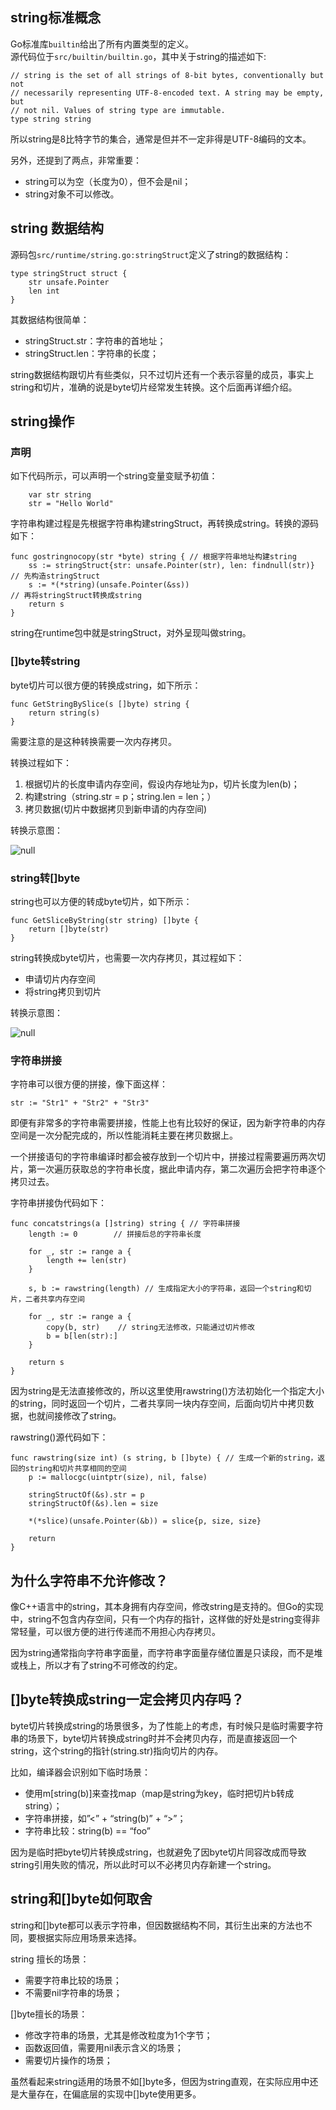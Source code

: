 ## string标准概念

Go标准库`builtin`给出了所有内置类型的定义。\
源代码位于`src/builtin/builtin.go`，其中关于string的描述如下:

    // string is the set of all strings of 8-bit bytes, conventionally but not
    // necessarily representing UTF-8-encoded text. A string may be empty, but
    // not nil. Values of string type are immutable.
    type string string

所以string是8比特字节的集合，通常是但并不一定非得是UTF-8编码的文本。

另外，还提到了两点，非常重要：

*   string可以为空（长度为0），但不会是nil；
*   string对象不可以修改。

## string 数据结构

源码包`src/runtime/string.go:stringStruct`定义了string的数据结构：

    type stringStruct struct {
        str unsafe.Pointer
        len int
    }

其数据结构很简单：

*   stringStruct.str：字符串的首地址；
*   stringStruct.len：字符串的长度；

string数据结构跟切片有些类似，只不过切片还有一个表示容量的成员，事实上string和切片，准确的说是byte切片经常发生转换。这个后面再详细介绍。

## string操作

### 声明

如下代码所示，可以声明一个string变量变赋予初值：

        var str string
        str = "Hello World"

字符串构建过程是先根据字符串构建stringStruct，再转换成string。转换的源码如下：

    func gostringnocopy(str *byte) string { // 根据字符串地址构建string
        ss := stringStruct{str: unsafe.Pointer(str), len: findnull(str)} // 先构造stringStruct
        s := *(*string)(unsafe.Pointer(&ss))                             // 再将stringStruct转换成string
        return s
    }

string在runtime包中就是stringStruct，对外呈现叫做string。

### \[]byte转string

byte切片可以很方便的转换成string，如下所示：

    func GetStringBySlice(s []byte) string {
        return string(s)
    }

需要注意的是这种转换需要一次内存拷贝。

转换过程如下：

1.  根据切片的长度申请内存空间，假设内存地址为p，切片长度为len(b)；
2.  构建string（string.str = p；string.len = len；）
3.  拷贝数据(切片中数据拷贝到新申请的内存空间)

转换示意图：

![](https://www.topgoer.cn/uploads/gozhuanjia/images/m_0317d71784cf0c9b1a00cee014429c40_r.png "null")

### string转\[]byte

string也可以方便的转成byte切片，如下所示：

    func GetSliceByString(str string) []byte {
        return []byte(str)
    }

string转换成byte切片，也需要一次内存拷贝，其过程如下：

*   申请切片内存空间
*   将string拷贝到切片

转换示意图：

![](https://www.topgoer.cn/uploads/gozhuanjia/images/m_5f500d01a01d45f69ea523a1789f9748_r.png "null")

### 字符串拼接

字符串可以很方便的拼接，像下面这样：

    str := "Str1" + "Str2" + "Str3"

即便有非常多的字符串需要拼接，性能上也有比较好的保证，因为新字符串的内存空间是一次分配完成的，所以性能消耗主要在拷贝数据上。

一个拼接语句的字符串编译时都会被存放到一个切片中，拼接过程需要遍历两次切片，第一次遍历获取总的字符串长度，据此申请内存，第二次遍历会把字符串逐个拷贝过去。

字符串拼接伪代码如下：

    func concatstrings(a []string) string { // 字符串拼接
        length := 0        // 拼接后总的字符串长度

        for _, str := range a {
            length += len(str)
        }

        s, b := rawstring(length) // 生成指定大小的字符串，返回一个string和切片，二者共享内存空间

        for _, str := range a {
            copy(b, str)    // string无法修改，只能通过切片修改
            b = b[len(str):]
        }

        return s
    }

因为string是无法直接修改的，所以这里使用rawstring()方法初始化一个指定大小的string，同时返回一个切片，二者共享同一块内存空间，后面向切片中拷贝数据，也就间接修改了string。

rawstring()源代码如下：

    func rawstring(size int) (s string, b []byte) { // 生成一个新的string，返回的string和切片共享相同的空间
        p := mallocgc(uintptr(size), nil, false)

        stringStructOf(&s).str = p
        stringStructOf(&s).len = size

        *(*slice)(unsafe.Pointer(&b)) = slice{p, size, size}

        return
    }

## 为什么字符串不允许修改？

像C++语言中的string，其本身拥有内存空间，修改string是支持的。但Go的实现中，string不包含内存空间，只有一个内存的指针，这样做的好处是string变得非常轻量，可以很方便的进行传递而不用担心内存拷贝。

因为string通常指向字符串字面量，而字符串字面量存储位置是只读段，而不是堆或栈上，所以才有了string不可修改的约定。

## \[]byte转换成string一定会拷贝内存吗？

byte切片转换成string的场景很多，为了性能上的考虑，有时候只是临时需要字符串的场景下，byte切片转换成string时并不会拷贝内存，而是直接返回一个string，这个string的指针(string.str)指向切片的内存。

比如，编译器会识别如下临时场景：

*   使用m\[string(b)]来查找map（map是string为key，临时把切片b转成string）；
*   字符串拼接，如”<” + “string(b)” + “>”；
*   字符串比较：string(b) == “foo”

因为是临时把byte切片转换成string，也就避免了因byte切片同容改成而导致string引用失败的情况，所以此时可以不必拷贝内存新建一个string。

## string和\[]byte如何取舍

string和\[]byte都可以表示字符串，但因数据结构不同，其衍生出来的方法也不同，要根据实际应用场景来选择。

string 擅长的场景：

*   需要字符串比较的场景；
*   不需要nil字符串的场景；

\[]byte擅长的场景：

*   修改字符串的场景，尤其是修改粒度为1个字节；
*   函数返回值，需要用nil表示含义的场景；
*   需要切片操作的场景；

虽然看起来string适用的场景不如\[]byte多，但因为string直观，在实际应用中还是大量存在，在偏底层的实现中\[]byte使用更多。
